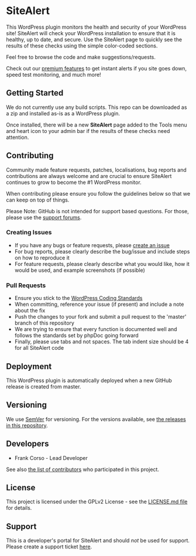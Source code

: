 # SiteAlert

This WordPress plugin monitors the health and security of your WordPress site! SiteAlert will check your WordPress installation to ensure that it is healthy, up to date, and secure. Use the SiteAlert page to quickly see the results of these checks using the simple color-coded sections.

Feel free to browse the code and make suggestions/requests.

Check out our [premium features](https://sitealert.io/) to get instant alerts if you site goes down, speed test monitoring, and much more!

## Getting Started

We do not currently use any build scripts. This repo can be downloaded as a zip and installed as-is as a WordPress plugin.

Once installed, there will be a new **SiteAlert** page added to the Tools menu and heart icon to your admin bar if the results of these checks need attention.

## Contributing

Community made feature requests, patches, localisations, bug reports and contributions are always welcome and are crucial to ensure SiteAlert continues to grow to become the #1 WordPress monitor.

When contributing please ensure you follow the guidelines below so that we can keep on top of things.

Please Note: GitHub is not intended for support based questions. For those, please use the [support forums](https://wordpress.org/support/plugin/my-wp-health-check).

### Creating Issues

* If you have any bugs or feature requests, please [create an issue](https://github.com/fpcorso/wordpress-health-check/issues/new)
* For bug reports, please clearly describe the bug/issue and include steps on how to reproduce it
* For feature requests, please clearly describe what you would like, how it would be used, and example screenshots (if possible)

### Pull Requests

* Ensure you stick to the [WordPress Coding Standards](https://codex.wordpress.org/WordPress_Coding_Standards)
* When committing, reference your issue (if present) and include a note about the fix
* Push the changes to your fork and submit a pull request to the 'master' branch of this repository
* We are trying to ensure that every function is documented well and follows the standards set by phpDoc going forward
* Finally, please use tabs and not spaces. The tab indent size should be 4 for all SiteAlert code

## Deployment

This WordPress plugin is automatically deployed when a new GitHub release is created from master.

## Versioning

We use [SemVer](http://semver.org/) for versioning. For the versions available, see [the releases in this repository](https://github.com/fpcorso/wordpress-health-check/releases).

## Developers

* Frank Corso - Lead Developer

See also [the list of contributors](https://github.com/fpcorso/wordpress-health-check/graphs/contributors) who participated in this project.

## License

This project is licensed under the GPLv2 License - see the [LICENSE.md file](https://github.com/fpcorso/wordpress-health-check/blob/master/LICENSE.md) for details.

## Support

This is a developer's portal for SiteAlert and should _not_ be used for support. Please create a support ticket [here](https://wordpress.org/support/plugin/my-wp-health-check).
